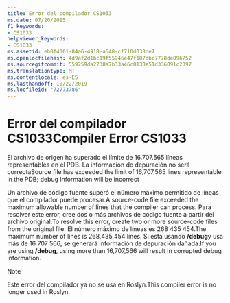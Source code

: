 ```yaml
---
title: Error del compilador CS1033
ms.date: 07/20/2015
f1_keywords:
- CS1033
helpviewer_keywords:
- CS1033
ms.assetid: eb0f4001-84a6-4918-a648-cf710d038de7
ms.openlocfilehash: 4d9af2d1bc19f55946e47f187dbc7778de896752
ms.sourcegitcommit: 559259da2738a7b33a46c0130e51d336091c2097
ms.translationtype: MT
ms.contentlocale: es-ES
ms.lasthandoff: 10/22/2019
ms.locfileid: "72773786"
---
```

# <a name="compiler-error-cs1033"></a><span data-ttu-id="1ace2-102">Error del compilador CS1033</span><span class="sxs-lookup"><span data-stu-id="1ace2-102">Compiler Error CS1033</span></span>

<span data-ttu-id="1ace2-103">El archivo de origen ha superado el límite de 16.707.565 líneas representables en el PDB. La información de depuración no será correcta</span><span class="sxs-lookup"><span data-stu-id="1ace2-103">Source file has exceeded the limit of 16,707,565 lines representable in the PDB; debug information will be incorrect</span></span>

<span data-ttu-id="1ace2-104">Un archivo de código fuente superó el número máximo permitido de líneas que el compilador puede procesar.</span><span class="sxs-lookup"><span data-stu-id="1ace2-104">A source-code file exceeded the maximum allowable number of lines that the compiler can process.</span></span> <span data-ttu-id="1ace2-105">Para resolver este error, cree dos o más archivos de código fuente a partir del archivo original.</span><span class="sxs-lookup"><span data-stu-id="1ace2-105">To resolve this error, create two or more source-code files from the original file.</span></span> <span data-ttu-id="1ace2-106">El número máximo de líneas es 268 435 454.</span><span class="sxs-lookup"><span data-stu-id="1ace2-106">The maximum number of lines is 268,435,454 lines.</span></span> <span data-ttu-id="1ace2-107">Si está usando **/debug**y usa más de 16 707 566, se generará información de depuración dañada.</span><span class="sxs-lookup"><span data-stu-id="1ace2-107">If you are using **/debug**, using more than 16,707,566 will result in corrupted debug information.</span></span>

> [!NOTE]
> <span data-ttu-id="1ace2-108">Este error del compilador ya no se usa en Roslyn.</span><span class="sxs-lookup"><span data-stu-id="1ace2-108">This compiler error is no longer used in Roslyn.</span></span>
